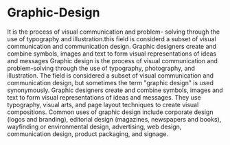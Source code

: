 # Graphic-Design
It is the process of visual communication and problem- solving through the use of typography and illustration.this field is considerd a subset of visual communication and communication design. 
Graphic designers create and combine symbols, images and text to form visual representations of ideas and messages
Graphic design is the process of visual communication and problem-solving through the use of typography, photography, and illustration. The field is considered a subset of visual communication and communication design, but sometimes the term "graphic design" is used synonymously. Graphic designers create and combine symbols, images and text to form visual representations of ideas and messages. They use typography, visual arts, and page layout techniques to create visual compositions. Common uses of graphic design include corporate design (logos and branding), editorial design (magazines, newspapers and books), wayfinding or environmental design, advertising, web design, communication design, product packaging, and signage.
